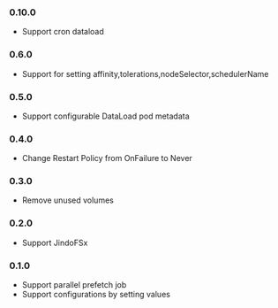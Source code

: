 
### 0.10.0
- Support cron dataload

### 0.6.0
- Support for setting affinity,tolerations,nodeSelector,schedulerName
### 0.5.0

- Support configurable DataLoad pod metadata

### 0.4.0

- Change Restart Policy from OnFailure to Never

### 0.3.0
- Remove unused volumes

### 0.2.0
- Support JindoFSx

### 0.1.0

- Support parallel prefetch job
- Support configurations by setting values
